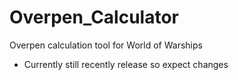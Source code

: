 # Overpen_Calculator
Overpen calculation tool for World of Warships
- Currently still recently release so expect changes 
